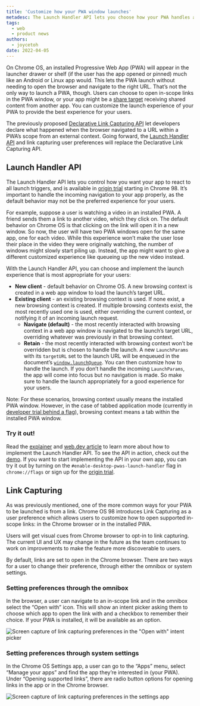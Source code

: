```yaml
---
title: 'Customize how your PWA window launches'
metadesc: The Launch Handler API lets you choose how your PWA handles all launch triggers, including from in-scope links.
tags:
  - web
  - product news
authors:
  - joycetoh
date: 2022-04-05
---
```


On Chrome OS, an installed Progressive Web App (PWA) will appear in the launcher drawer or shelf (if the user has the app opened or pinned) much like an Android or Linux app would. This lets the PWA launch without needing to open the browser and navigate to the right URL. That’s not the only way to launch a PWA, though. Users can choose to open in-scope links in the PWA window, or your app might be a [share target](https://web.dev/web-share-target/) receiving shared content from another app. You can customize the launch experience of your PWA to provide the best experience for your users.

The previously proposed [Declarative Link Capturing API](https://web.dev/declarative-link-capturing) let developers declare what happened when the browser navigated to a URL within a PWA’s scope from an external context. Going forward, the [Launch Handler API](https://github.com/WICG/sw-launch/blob/main/launch_handler.md) and link capturing user preferences will replace the Declarative Link Capturing API.

## Launch Handler API

The Launch Handler API lets you control how you want your app to react to all launch triggers, and is available in [origin trial](https://developer.chrome.com/origintrials/#/view_trial/2978005253598740481) starting in Chrome 98. It’s important to handle the incoming navigation to your app properly, as the default behavior may not be the preferred experience for your users.

For example, suppose a user is watching a video in an installed PWA. A friend sends them a link to another video, which they click on. The default behavior on Chrome OS is that clicking on the link will open it in a new window. So now, the user will have two PWA windows open for the same app, one for each video. While this experience won’t make the user lose their place in the video they were originally watching, the number of windows might slowly start piling up. Instead, the app might want to give a different customized experience like queueing up the new video instead.

With the Launch Handler API, you can choose and implement the launch experience that is most appropriate for your users:

- **New client** - default behavior on Chrome OS. A new browsing context is created in a web app window to load the launch’s target URL.
- **Existing client** - an existing browsing context is used. If none exist, a new browsing context is created. If multiple browsing contexts exist, the most recently used one is used, either overriding the current context, or notifying it of an incoming launch request.
  - **Navigate (default)** - the most recently interacted with browsing context in a web app window is navigated to the launch’s target URL, overriding whatever was previously in that browsing context.
  - **Retain** - the most recently interacted with browsing context won’t be overridden but is chosen to handle the launch. A new `LaunchParams` with its `targetURL` set to the launch URL will be enqueued in the document’s [`window.launchQueue`](https://web.dev/launch-handler/#the-window.launchqueue-interface). You can then customize how to handle the launch. If you don’t handle the incoming `LaunchParams`, the app will come into focus but no navigation is made. So make sure to handle the launch appropriately for a good experience for your users.

Note: For these scenarios, browsing context usually means the installed PWA window. However, in the case of tabbed application mode (currently in [developer trial behind a flag](https://web.dev/tabbed-application-mode/)), browsing context means a tab within the installed PWA window.

### Try it out!

Read the [explainer](https://github.com/WICG/sw-launch/blob/main/launch_handler.md) and [web.dev article](https://web.dev/launch-handler/) to learn more about how to implement the Launch Handler API. To see the API in action, check out the [demo](https://launch-handler.glitch.me/). If you want to start implementing the API in your own app, you can try it out by turning on the `#enable-desktop-pwas-launch-handler` flag in `chrome://flags` or sign up for the [origin trial](https://developer.chrome.com/origintrials/#/view_trial/2978005253598740481).

## Link Capturing

As was previously mentioned, one of the more common ways for your PWA to be launched is from a link. Chrome OS 98 introduces Link Capturing as a user preference which allows users to customize how to open supported in-scope links: in the Chrome browser or in the installed PWA.

Users will get visual cues from Chrome browser to opt-in to link capturing. The current UI and UX may change in the future as the team continues to work on improvements to make the feature more discoverable to users.

By default, links are set to open in the Chrome browser. There are two ways for a user to change their preference, through either the omnibox or system settings.

### Setting preferences through the omnibox

In the browser, a user can navigate to an in-scope link and in the omnibox select the “Open with” icon. This will show an intent picker asking them to choose which app to open the link with and a checkbox to remember their choice. If your PWA is installed, it will be available as an option.

![Screen capture of link capturing preferences in the "Open with" intent picker](ix://posts/customize-pwa-window-launch/link_capturing_open_with.gif)

### Setting preferences through system settings

In the Chrome OS Settings app, a user can go to the “Apps” menu, select “Manage your apps” and find the app they’re interested in (your PWA). Under “Opening supported links”, there are radio button options for opening links in the app or in the Chrome browser.

![Screen capture of link capturing preferences in the settings app](ix://posts/customize-pwa-window-launch/link_capturing_settings_menu.gif)
